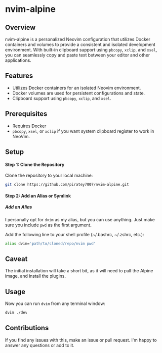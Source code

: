 # nvim-alpine

## Overview

nvim-alpine is a personalized Neovim configuration that utilizes Docker containers and volumes to provide a consistent and isolated development environment. With built-in clipboard support using `pbcopy`, `xclip`, and `xsel`, you can seamlessly copy and paste text between your editor and other applications.

## Features

- Utilizes Docker containers for an isolated Neovim environment.
- Docker volumes are used for persistent configurations and state.
- Clipboard support using `pbcopy`, `xclip`, and `xsel`.

## Prerequisites

- Requires Docker
- `pbcopy`, `xsel`, or `xclip` if you want system clipboard register to work in NeoVim.

## Setup

#### Step 1: Clone the Repository

Clone the repository to your local machine:

```bash
git clone https://github.com/piratey7007/nvim-alpine.git
```

#### Step 2: Add an Alias or Symlink

##### Add an Alias

I personally opt for `dvim` as my alias, but you can use anything. Just make sure you include `pwd` as the first argument.

Add the following line to your shell profile (~/.bashrc, ~/.zshrc, etc.):

```bash
alias dvim='path/to/cloned/repo/nvim pwd'
```

## Caveat

The initial installation will take a short bit, as it will need to pull the Alpine image, and install the plugins.

## Usage

Now you can run `dvim` from any terminal window:

```bash
dvim ./dev
```

## Contributions

If you find any issues with this, make an issue or pull request. I'm happy to answer any questions or add to it.
